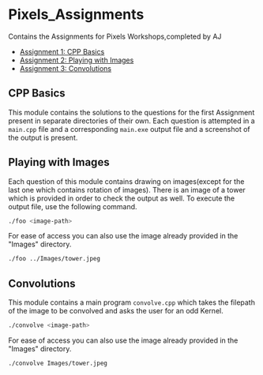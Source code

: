 # Pixels_Assignments

Contains the Assignments for Pixels Workshops,completed by AJ
* [Assignment 1: CPP Basics](#cpp-Basics)
* [Assignment 2: Playing with Images](#playing-with-images)
* [Assignment 3: Convolutions](#convolutions)

## CPP Basics
This module contains the solutions to the questions for the first Assignment present in separate directories of their own. Each question is attempted in a `main.cpp` file and a corresponding `main.exe` output file and a screenshot of the output is present.

## Playing with Images
Each question of this module contains drawing on images(except for the last one which contains rotation of images). There is an image of a tower which is provided in order to check the output as well. To execute the output file, use the following command.
```bash
./foo <image-path>
```

For ease of access you can also use the image already provided in the "Images" directory.
```bash
./foo ../Images/tower.jpeg
```
## Convolutions
This module contains a main program `convolve.cpp` which takes the filepath of the image to be convolved and asks the user for an odd Kernel.
```bash
./convolve <image-path>
```

For ease of access you can also use the image already provided in the "Images" directory.
```bash
./convolve Images/tower.jpeg
```
